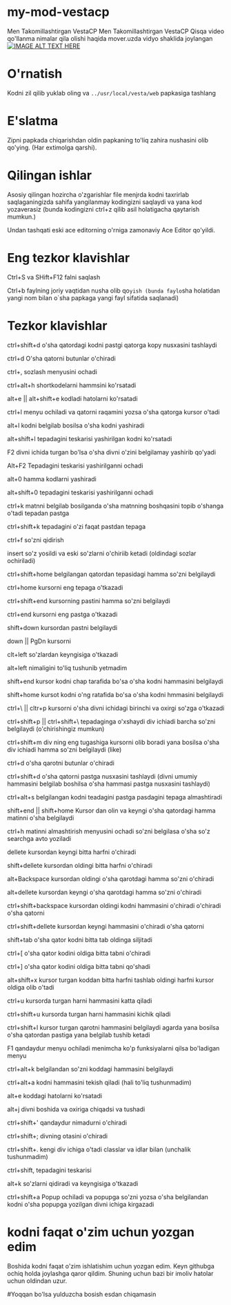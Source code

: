 # my-mod-vestacp
Men Takomillashtirgan VestaCP	Men Takomillashtirgan VestaCP
Qisqa video qo'llanma nimalar qila olishi haqida mover.uzda vidyo shaklida joylangan 
[![IMAGE ALT TEXT HERE](https://i.mover.uz/i2aSzmXm_h2.jpg)](https://mover.uz/video/embed/i2aSzmXm/)

# O'rnatish
Kodni zil qilib yuklab oling va `../usr/local/vesta/web` papkasiga tashlang

# E'slatma
Zipni papkada chiqarishdan oldin papkaning to'liq zahira nushasini olib qo'ying. (Har extimolga qarshi).


# Qilingan ishlar
Asosiy qilingan hozircha o'zgarishlar file menjrda kodni taxrirlab saqlaganingizda sahifa yangilanmay kodingizni saqlaydi va yana kod yozaverasiz (bunda kodingizni ctrl+z qilib asil holatigacha qaytarish mumkun.)

Undan tashqati eski ace editorning o'rniga zamonaviy Ace Editor qo'yildi.

# Eng tezkor klavishlar

Ctrl+S va SHift+F12 falni saqlash

Ctrl+b faylning joriy vaqtidan nusha olib qo`yish (bunda faylo`sha holatidan yangi nom bilan o`sha papkaga yangi fayl sifatida saqlanadi)

# Tezkor klavishlar

ctrl+shift+d 			o'sha qatordagi kodni pastgi qatorga kopy nusxasini tashlaydi

ctrl+d				O'sha qatorni butunlar o'chiradi

ctrl+,				sozlash menyusini ochadi

ctrl+alt+h			shortkodelarni hammsini ko'rsatadi

alt+e || alt+shift+e		kodladi hatolarni ko'rsatadi

ctrl+l				menyu ochiladi va qatorni raqamini yozsa o'sha qatorga kursor o'tadi

alt+l				kodni belgilab bosilsa o'sha kodni yashiradi

alt+shift+l			tepadagini teskarisi yashirilgan kodni ko'rsatadi

F2				divni ichida turgan bo'lsa o'sha divni o'zini belgilamay yashirib qo'yadi

Alt+F2				Tepadagini teskarisi yashirilganni ochadi

alt+0				hamma kodlarni yashiradi

alt+shift+0			tepadagini teskarisi yashirilganni ochadi

ctrl+k				matnni belgilab bosilganda o'sha matnning boshqasini topib o'shanga o'tadi tepadan pastga

ctrl+shift+k			tepadagini o'zi faqat pastdan tepaga

ctrl+f 				so'zni qidirish

insert				so'z yosildi va eski so'zlarni o'chiriib ketadi (oldindagi sozlar ochiriladi)

ctrl+shift+home			belgilangan qatordan tepasidagi hamma so'zni belgilaydi

ctrl+home			kursorni eng tepaga o'tkazadi

ctrl+shift+end			kursorning pastini hamma so'zni belgilaydi

ctrl+end			kursorni eng pastga o'tkazadi

shift+down			kursordan pastni belgilaydi

down || PgDn			kursorni

clt+left 			so'zlardan keyngisiga o'tkazadi
	
alt+left			nimaligini to'liq tushunib yetmadim

shift+end			kursor kodni chap tarafida bo'sa o'sha kodni hammasini belgilaydi

shift+home			kursot kodni o'ng ratafida bo'sa o'sha kodni hmmasini belgilaydi
		
ctrl+\ || cltr+p		kursorni o'sha divni ichidagi birinchi va oxirgi so'zga o'tkazadi

ctrl+shift+p || ctrl+shift+\	tepadaginga o'xshaydi div ichiadi barcha so'zni belgilaydi (o'chirishingiz mumkun)

ctrl+shift+m			div ning eng tugashiga kursorni olib boradi yana bosilsa o'sha div ichiadi hamma so'zni belgilaydi (like)

ctrl+d				o'sha qarotni butunlar o'chiradi

ctrl+shift+d			o'sha qatorni pastga nusxasini tashlaydi (divni umumiy hammasini belgilab boshilsa o'sha hammasi pastga 
				nusxasini tashlaydi)

ctrl+alt+s			belgilangan kodni teadagini pastga pasdagini tepaga almashtiradi

shift+end || shift+home		Kursor dan olin va keyngi o'sha qatordagi hamma matinni o'sha belgilaydi

ctrl+h				matinni almashtirish menyusini ochadi so'zni belgilasa o'sha so'z searchga avto yoziladi

dellete 			kursordan keyngi bitta harfni o'chiradi

shift+dellete			kursordan oldingi bitta harfni o'chiradi

alt+Backspace			kursordan oldingi o'sha qarotdagi hamma so'zni o'chiradi

alt+dellete			kursordan keyngi o'sha qarotdagi hamma so'zni o'chiradi

ctrl+shift+backspace		kursordan oldingi kodni hammasini o'chiradi o'chiradi o'sha qatorni

ctrl+shift+dellete		kursordan keyngi hammasini o'chiradi o'sha qatorni

shift+tab			o'sha qator kodni bitta tab oldinga siljitadi

ctrl+[ 				o'sha qator kodini oldiga bitta tabni o'chiradi

ctrl+]				o'sha qator kodini oldiga bitta tabni qo'shadi

alt+shift+x			kursor turgan koddan bitta harfni tashlab oldingi harfni kursor oldiga olib o'tadi

ctrl+u				kursorda turgan harni hammasini katta qiladi

ctrl+shift+u			kursorda turgan harni hammasini kichik qiladi

ctrl+shift+l			kursor turgan qarotni hammasini belgilaydi agarda yana bosilsa o'sha qatordan pastiga yana belgilab tushib 				ketadi

F1				qandaydur menyu ochiladi menimcha ko'p funksiyalarni qilsa bo'ladigan menyu


ctrl+alt+k			belgilandan so'zni koddagi hammasini belgilaydi

ctrl+alt+a			kodni hammasini tekish qiladi (hali to'liq tushunmadim)

alt+e				koddagi hatolarni ko'rsatadi

alt+j				divni boshida va oxiriga chiqadsi va tushadi

ctrl+shift+'			qandaydur nimadurni o'chiradi

ctrl+shift+;			divning otasini o'chiradi

ctrl+shift+.			kengi div ichiga o'tadi classlar va idlar bilan (unchalik tushunmadim)

ctrl+shift,			tepadagini teskarisi

alt+k				so'zlarni qidiradi va keyngisiga o'tkazadi

ctrl+shift+a			Popup ochiladi va popupga so'zni yozsa o'sha belgilandan kodni o'sha popupga yozilgan divni 					ichiga kirgazadi





# kodni faqat o'zim uchun yozgan edim

Boshida kodni faqat o'zim ishlatishim uchun yozgan edim. Keyn githubga ochiq holda joylashga qaror qildim. Shuning uchun bazi bir imoliv hatolar uchun oldindan uzur.




#Yoqqan bo'lsa yulduzcha bosish esdan chiqamasin
